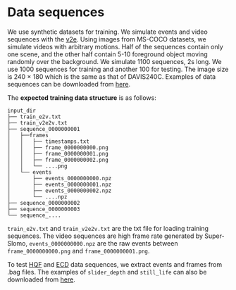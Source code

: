# Data sequences

We use synthetic datasets for training. We simulate events and video sequences with the [v2e](https://github.com/SensorsINI/v2e). Using images from MS-COCO datasets, we simulate videos with arbitrary motions. Half of the sequences contain only one scene, and the other half contain 5-10 foreground object moving randomly over the background. We simulate 1100 sequences, 2s long. We use 1000 sequences for training and another 100 for testing. The image size is 240 × 180 which is the same as that of DAVIS240C. Examples of data sequences can be downloaded from [here](https://drive.google.com/drive/folders/1xDJMZdE7rQXYe8hdMMxYnD6gjpBdgyY2?usp=sharing).

The **expected training data structure** is as follows:
```
input_dir
├── train_e2v.txt
├── train_v2e2v.txt
├── sequence_0000000001
│   ├──frames
│   │   ├── timestamps.txt
│   │   ├── frame_0000000000.png
│   │   ├── frame_0000000001.png
│   │   ├── frame_0000000002.png
│   │   └── ....png
│   └── events
│       ├── events_0000000000.npz
│       ├── events_0000000001.npz
│       ├── events_0000000002.npz
│       └── ....npz
├── sequence_0000000002
├── sequence_0000000003
└── sequence_....
```
```train_e2v.txt``` and ```train_v2e2v.txt``` are the txt file for loading training sequences. The video sequences are high frame rate generated by Super-Slomo, ```events_0000000000.npz``` are the raw events between ```frame_0000000000.png``` and ```frame_0000000001.png```.

To test [HQF](https://timostoff.github.io/20ecnn) and [ECD](https://rpg.ifi.uzh.ch/davis_data.html) data sequences, we extract events and frames from .bag files. The examples of ```slider_depth``` and ```still_life``` can also be downloaded from [here](https://drive.google.com/drive/folders/1xDJMZdE7rQXYe8hdMMxYnD6gjpBdgyY2?usp=sharing).
